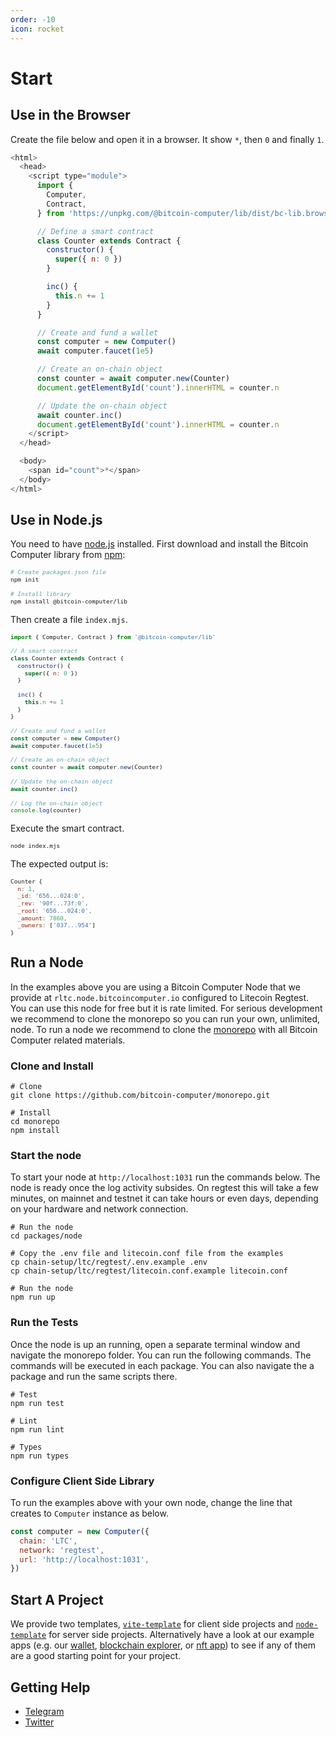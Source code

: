 ```yaml
---
order: -10
icon: rocket
---
```


# Start

## Use in the Browser

Create the file below and open it in a browser. It show `*`, then `0` and finally `1`.

```js index.html
<html>
  <head>
    <script type="module">
      import {
        Computer,
        Contract,
      } from 'https://unpkg.com/@bitcoin-computer/lib/dist/bc-lib.browser.min.mjs'

      // Define a smart contract
      class Counter extends Contract {
        constructor() {
          super({ n: 0 })
        }

        inc() {
          this.n += 1
        }
      }

      // Create and fund a wallet
      const computer = new Computer()
      await computer.faucet(1e5)

      // Create an on-chain object
      const counter = await computer.new(Counter)
      document.getElementById('count').innerHTML = counter.n

      // Update the on-chain object
      await counter.inc()
      document.getElementById('count').innerHTML = counter.n
    </script>
  </head>

  <body>
    <span id="count">*</span>
  </body>
</html>
```

## Use in Node.js

You need to have [node.js](https://nodejs.org/en/) installed. First download and install the Bitcoin Computer library from [npm](https://docs.npmjs.com/downloading-and-installing-node-js-and-npm):

<font size=1>

```bash Terminal
# Create packages.json file
npm init

# Install library
npm install @bitcoin-computer/lib
```

</font>

Then create a file `index.mjs`.

<font size=1>

```js index.mjs
import { Computer, Contract } from '@bitcoin-computer/lib'

// A smart contract
class Counter extends Contract {
  constructor() {
    super({ n: 0 })
  }

  inc() {
    this.n += 1
  }
}

// Create and fund a wallet
const computer = new Computer()
await computer.faucet(1e5)

// Create an on-chain object
const counter = await computer.new(Counter)

// Update the on-chain object
await counter.inc()

// Log the on-chain object
console.log(counter)
```

</font>

Execute the smart contract.

<font size=1>

```bash Terminal
node index.mjs
```

</font>

The expected output is:

<font size=1>

```js Terminal
Counter {
  n: 1,
  _id: '656...024:0',
  _rev: '90f...73f:0',
  _root: '656...024:0',
  _amount: 7860,
  _owners: ['037...954']
}
```

</font>

## Run a Node

In the examples above you are using a Bitcoin Computer Node that we provide at `rltc.node.bitcoincomputer.io` configured to Litecoin Regtest. You can use this node for free but it is rate limited. For serious development we recommend to clone the monorepo so you can run your own, unlimited, node. To run a node we recommend to clone the [monorepo](https://github.com/bitcoin-computer/monorepo#readme) with all Bitcoin Computer related materials.

### Clone and Install

```shell
# Clone
git clone https://github.com/bitcoin-computer/monorepo.git

# Install
cd monorepo
npm install
```

### Start the node

To start your node at `http://localhost:1031` run the commands below. The node is ready once the log activity subsides. On regtest this will take a few minutes, on mainnet and testnet it can take hours or even days, depending on your hardware and network connection.

```shell
# Run the node
cd packages/node

# Copy the .env file and litecoin.conf file from the examples
cp chain-setup/ltc/regtest/.env.example .env
cp chain-setup/ltc/regtest/litecoin.conf.example litecoin.conf

# Run the node
npm run up
```

### Run the Tests

Once the node is up an running, open a separate terminal window and navigate the monorepo folder. You can run the following commands. The commands will be executed in each package. You can also navigate the a package and run the same scripts there.

```shell
# Test
npm run test

# Lint
npm run lint

# Types
npm run types
```

### Configure Client Side Library

To run the examples above with your own node, change the line that creates to `Computer` instance as below.

```js
const computer = new Computer({
  chain: 'LTC',
  network: 'regtest',
  url: 'http://localhost:1031',
})
```

## Start A Project

We provide two templates, [`vite-template`](https://github.com/bitcoin-computer/monorepo/tree/main/packages/vite-template) for client side projects and [`node-template`](https://github.com/bitcoin-computer/monorepo/tree/main/packages/nodejs-template) for server side projects. Alternatively have a look at our example apps (e.g. our [wallet](https://wallet.bitcoincomputer.io/), [blockchain explorer](https://explorer.bitcoincomputer.io/), or [nft app](https://nft.bitcoincomputer.io/)) to see if any of them are a good starting point for your project.

## Getting Help

- [Telegram](https://t.me/thebitcoincomputer)
- [Twitter](https://twitter.com/TheBitcoinToken)
